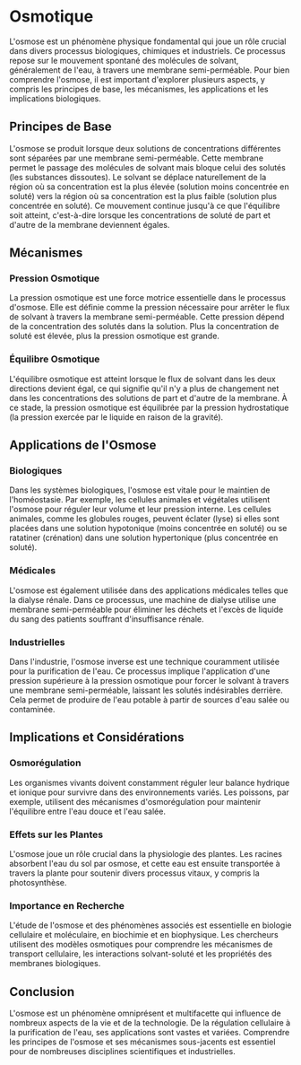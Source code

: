 # Osmotique

L'osmose est un phénomène physique fondamental qui joue un rôle crucial dans divers processus biologiques, chimiques et industriels. Ce processus repose sur le mouvement spontané des molécules de solvant, généralement de l'eau, à travers une membrane semi-perméable. Pour bien comprendre l'osmose, il est important d'explorer plusieurs aspects, y compris les principes de base, les mécanismes, les applications et les implications biologiques.

## Principes de Base

L'osmose se produit lorsque deux solutions de concentrations différentes sont séparées par une membrane semi-perméable. Cette membrane permet le passage des molécules de solvant mais bloque celui des solutés (les substances dissoutes). Le solvant se déplace naturellement de la région où sa concentration est la plus élevée (solution moins concentrée en soluté) vers la région où sa concentration est la plus faible (solution plus concentrée en soluté). Ce mouvement continue jusqu'à ce que l'équilibre soit atteint, c'est-à-dire lorsque les concentrations de soluté de part et d'autre de la membrane deviennent égales.

## Mécanismes

### Pression Osmotique

La pression osmotique est une force motrice essentielle dans le processus d'osmose. Elle est définie comme la pression nécessaire pour arrêter le flux de solvant à travers la membrane semi-perméable. Cette pression dépend de la concentration des solutés dans la solution. Plus la concentration de soluté est élevée, plus la pression osmotique est grande.

### Équilibre Osmotique

L'équilibre osmotique est atteint lorsque le flux de solvant dans les deux directions devient égal, ce qui signifie qu'il n'y a plus de changement net dans les concentrations des solutions de part et d'autre de la membrane. À ce stade, la pression osmotique est équilibrée par la pression hydrostatique (la pression exercée par le liquide en raison de la gravité).

## Applications de l'Osmose

### Biologiques

Dans les systèmes biologiques, l'osmose est vitale pour le maintien de l'homéostasie. Par exemple, les cellules animales et végétales utilisent l'osmose pour réguler leur volume et leur pression interne. Les cellules animales, comme les globules rouges, peuvent éclater (lyse) si elles sont placées dans une solution hypotonique (moins concentrée en soluté) ou se ratatiner (crénation) dans une solution hypertonique (plus concentrée en soluté).

### Médicales

L'osmose est également utilisée dans des applications médicales telles que la dialyse rénale. Dans ce processus, une machine de dialyse utilise une membrane semi-perméable pour éliminer les déchets et l'excès de liquide du sang des patients souffrant d'insuffisance rénale.

### Industrielles

Dans l'industrie, l'osmose inverse est une technique couramment utilisée pour la purification de l'eau. Ce processus implique l'application d'une pression supérieure à la pression osmotique pour forcer le solvant à travers une membrane semi-perméable, laissant les solutés indésirables derrière. Cela permet de produire de l'eau potable à partir de sources d'eau salée ou contaminée.

## Implications et Considérations

### Osmorégulation

Les organismes vivants doivent constamment réguler leur balance hydrique et ionique pour survivre dans des environnements variés. Les poissons, par exemple, utilisent des mécanismes d'osmorégulation pour maintenir l'équilibre entre l'eau douce et l'eau salée.

### Effets sur les Plantes

L'osmose joue un rôle crucial dans la physiologie des plantes. Les racines absorbent l'eau du sol par osmose, et cette eau est ensuite transportée à travers la plante pour soutenir divers processus vitaux, y compris la photosynthèse.

### Importance en Recherche

L'étude de l'osmose et des phénomènes associés est essentielle en biologie cellulaire et moléculaire, en biochimie et en biophysique. Les chercheurs utilisent des modèles osmotiques pour comprendre les mécanismes de transport cellulaire, les interactions solvant-soluté et les propriétés des membranes biologiques.

## Conclusion

L'osmose est un phénomène omniprésent et multifacette qui influence de nombreux aspects de la vie et de la technologie. De la régulation cellulaire à la purification de l'eau, ses applications sont vastes et variées. Comprendre les principes de l'osmose et ses mécanismes sous-jacents est essentiel pour de nombreuses disciplines scientifiques et industrielles.
